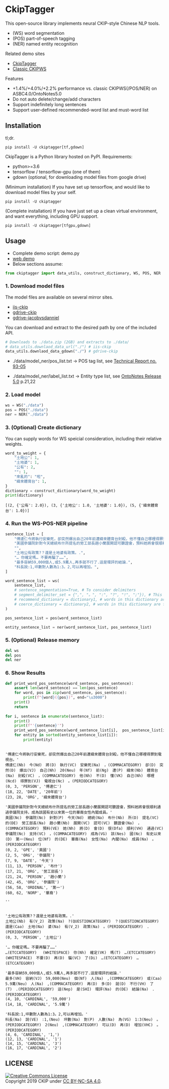 # CkipTagger

This open-source library implements neural CKIP-style Chinese NLP tools.
* (WS) word segmentation
* (POS) part-of-speech tagging
* (NER) named entity recognition

Related demo sites
- [CkipTagger](http://ckip.iis.sinica.edu.tw/service/ckiptagger)
- [Classic CKIPWS](http://ckipsvr.iis.sinica.edu.tw)

Features
- +1.4%/+4.0%/+2.2% performance vs. classic CKIPWS(/POS/NER) on ASBC4.0/OntoNotes5.0
- Do not auto delete/change/add characters
- Support indefinitely long sentences
- Support user-defined recommended-word list and must-word list

## Installation

tl;dr.
```
pip install -U ckiptagger[tf,gdown]
```

CkipTagger is a Python library hosted on PyPI. Requirements:
- python>=3.6
- tensorflow / tensorflow-gpu (one of them)
- gdown (optional, for downloading model files from google drive)

(Minimum installation) If you have set up tensorflow, and would like to download model files by your self.
```
pip install -U ckiptagger
```

(Complete installation) If you have just set up a clean virtual environment, and want everything, including GPU support.
```
pip install -U ckiptagger[tfgpu,gdown]
```

## Usage

- Complete demo script: demo.py
- [web demo](http://ckip.iis.sinica.edu.tw/service/ckiptagger)
- Below sections assume:
```python
from ckiptagger import data_utils, construct_dictionary, WS, POS, NER
```

### 1. Download model files

The model files are available on several mirror sites.
- [iis-ckip](http://ckip.iis.sinica.edu.tw/data/ckiptagger/data.zip)
- [gdrive-ckip](https://drive.google.com/drive/folders/105IKCb88evUyLKlLondvDBoh7Dy_I1tm)
- [gdrive-jacobvsdanniel](https://drive.google.com/drive/folders/15BDjL2IaX3eYdFVzT422VwCb743Hrbi3)

You can download and extract to the desired path by one of the included API.
```python
# Downloads to ./data.zip (2GB) and extracts to ./data/
# data_utils.downlaod_data_url("./") # iis-ckip
data_utils.downlaod_data_gdown("./") # gdrive-ckip
```
- ./data/model_ner/pos_list.txt -> POS tag list, see [Technical Report no. 93-05](http://ckip.iis.sinica.edu.tw/CKIP/tr/9305_2013%20revision.pdf)

- ./data/model_ner/label_list.txt -> Entity type list, see [OntoNotes Release 5.0](https://catalog.ldc.upenn.edu/docs/LDC2013T19/OntoNotes-Release-5.0.pdf) p.21,22

### 2. Load model
```python
ws = WS("./data")
pos = POS("./data")
ner = NER("./data")
```

### 3. (Optional) Create dictionary

You can supply words for WS speicial consideration, including their relative weights.
```python
word_to_weight = {
    "土地公": 1,
    "土地婆": 1,
    "公有": 2,
    "": 1,
    "來亂的": "啦",
    "緯來體育台": 1,
}
dictionary = construct_dictionary(word_to_weight)
print(dictionary)
```
```
[(2, {'公有': 2.0}), (3, {'土地公': 1.0, '土地婆': 1.0}), (5, {'緯來體育台': 1.0})]
```

### 4. Run the WS-POS-NER pipeline
```python
sentence_list = [
    "傅達仁今將執行安樂死，卻突然爆出自己20年前遭緯來體育台封殺，他不懂自己哪裡得罪到電視台。",
    "美國參議院針對今天總統布什所提名的勞工部長趙小蘭展開認可聽證會，預料她將會很順利通過參議院支持，成為該國有史以來第一位的華裔女性內閣成員。",
    "",
    "土地公有政策?？還是土地婆有政策。.",
    "… 你確定嗎… 不要再騙了……",
    "最多容納59,000個人,或5.9萬人,再多就不行了.這是環評的結論.",
    "科長說:1,坪數對人數為1:3。2,可以再增加。",
]

word_sentence_list = ws(
    sentence_list,
    # sentence_segmentation=True, # To consider delimiters
    # segment_delimiter_set = {",", "。", ":", "?", "!", ";"}), # This is the defualt set of delimiters
    # recommend_dictionary = dictionary1, # words in this dictionary are encouraged
    # coerce_dictionary = dictionary2, # words in this dictionary are forced
)

pos_sentence_list = pos(word_sentence_list)

entity_sentence_list = ner(word_sentence_list, pos_sentence_list)
```

### 5. (Optional) Release memory
```python
del ws
del pos
del ner
```

### 6. Show Results
```python
def print_word_pos_sentence(word_sentence, pos_sentence):
    assert len(word_sentence) == len(pos_sentence)
    for word, pos in zip(word_sentence, pos_sentence):
        print(f"{word}({pos})", end="\u3000")
    print()
    return
    
for i, sentence in enumerate(sentence_list):
    print()
    print(f"'{sentence}'")
    print_word_pos_sentence(word_sentence_list[i],  pos_sentence_list[i])
    for entity in sorted(entity_sentence_list[i]):
        print(entity)
```
```

'傅達仁今將執行安樂死，卻突然爆出自己20年前遭緯來體育台封殺，他不懂自己哪裡得罪到電視台。'
傅達仁(Nb)　今(Nd)　將(D)　執行(VC)　安樂死(Na)　，(COMMACATEGORY)　卻(D)　突然(D)　爆出(VJ)　自己(Nh)　20(Neu)　年(Nf)　前(Ng)　遭(P)　緯來(Nb)　體育台(Na)　封殺(VC)　，(COMMACATEGORY)　他(Nh)　不(D)　懂(VK)　自己(Nh)　哪裡(Ncd)　得罪到(VJ)　電視台(Nc)　。(PERIODCATEGORY)　
(0, 3, 'PERSON', '傅達仁')
(18, 22, 'DATE', '20年前')
(23, 28, 'ORG', '緯來體育台')

'美國參議院針對今天總統布什所提名的勞工部長趙小蘭展開認可聽證會，預料她將會很順利通過參議院支持，成為該國有史以來第一位的華裔女性內閣成員。'
美國(Nc)　參議院(Nc)　針對(P)　今天(Nd)　總統(Na)　布什(Nb)　所(D)　提名(VC)　的(DE)　勞工部長(Na)　趙小蘭(Nb)　展開(VC)　認可(VC)　聽證會(Na)　，(COMMACATEGORY)　預料(VE)　她(Nh)　將(D)　會(D)　很(Dfa)　順利(VH)　通過(VC)　參議院(Nc)　支持(VC)　，(COMMACATEGORY)　成為(VG)　該(Nes)　國(Nc)　有史以來(D)　第一(Neu)　位(Nf)　的(DE)　華裔(Na)　女性(Na)　內閣(Na)　成員(Na)　。(PERIODCATEGORY)　
(0, 2, 'GPE', '美國')
(2, 5, 'ORG', '參議院')
(7, 9, 'DATE', '今天')
(11, 13, 'PERSON', '布什')
(17, 21, 'ORG', '勞工部長')
(21, 24, 'PERSON', '趙小蘭')
(42, 45, 'ORG', '參議院')
(56, 58, 'ORDINAL', '第一')
(60, 62, 'NORP', '華裔')

''


'土地公有政策?？還是土地婆有政策。.'
土地公(Nb)　有(V_2)　政策(Na)　?(QUESTIONCATEGORY)　？(QUESTIONCATEGORY)　還是(Caa)　土地(Na)　婆(Na)　有(V_2)　政策(Na)　。(PERIODCATEGORY)　.(PERIODCATEGORY)　
(0, 3, 'PERSON', '土地公')

'… 你確定嗎… 不要再騙了……'
…(ETCCATEGORY)　 (WHITESPACE)　你(Nh)　確定(VK)　嗎(T)　…(ETCCATEGORY)　 (WHITESPACE)　不要(D)　再(D)　騙(VC)　了(Di)　…(ETCCATEGORY)　…(ETCCATEGORY)　

'最多容納59,000個人,或5.9萬人,再多就不行了.這是環評的結論.'
最多(VH)　容納(VJ)　59,000(Neu)　個(Nf)　人(Na)　,(COMMACATEGORY)　或(Caa)　5.9萬(Neu)　人(Na)　,(COMMACATEGORY)　再(D)　多(D)　就(D)　不行(VH)　了(T)　.(PERIODCATEGORY)　這(Nep)　是(SHI)　環評(Na)　的(DE)　結論(Na)　.(PERIODCATEGORY)　
(4, 10, 'CARDINAL', '59,000')
(14, 18, 'CARDINAL', '5.9萬')

'科長說:1,坪數對人數為1:3。2,可以再增加。'
科長(Na)　說(VE)　:1,(Neu)　坪數(Na)　對(P)　人數(Na)　為(VG)　1:3(Neu)　。(PERIODCATEGORY)　2(Neu)　,(COMMACATEGORY)　可以(D)　再(D)　增加(VHC)　。(PERIODCATEGORY)　
(4, 6, 'CARDINAL', '1,')
(12, 13, 'CARDINAL', '1')
(14, 15, 'CARDINAL', '3')
(16, 17, 'CARDINAL', '2')

```

## LICENSE

<a rel="license" href="http://creativecommons.org/licenses/by-nc-sa/4.0/"><img alt="Creative Commons License" style="border-width:0" src="https://i.creativecommons.org/l/by-nc-sa/4.0/88x31.png" /></a><br />
Copyright 2019 CKIP under [CC BY-NC-SA 4.0](https://creativecommons.org/licenses/by-nc-sa/4.0/).

